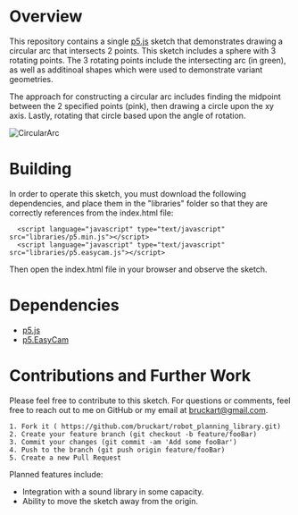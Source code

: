 # Overview

This repository contains a single [p5.js](https://p5js.org/) sketch that demonstrates drawing a circular arc that intersects 2 points. This sketch includes a sphere with 3 rotating points. The 3 rotating points include the intersecting arc (in green), as well as additinoal shapes which were used to demonstrate variant geometries.

The approach for constructing a circular arc includes finding the midpoint between the 2 specified points (pink), then drawing a circle upon the xy axis. Lastly, rotating that circle based upon the angle of rotation.


![CircularArc](/assets/screencapture.gif)



# Building
In order to operate this sketch, you must download the following dependencies, and place them in the "libraries" folder so that they are correctly references from the index.html file:
```
  <script language="javascript" type="text/javascript" src="libraries/p5.min.js"></script>
  <script language="javascript" type="text/javascript" src="libraries/p5.easycam.js"></script>
```


Then open the index.html file in your browser and observe the sketch.

# Dependencies
* [p5.js](https://github.com/processing/p5.js/)
* [p5.EasyCam](https://diwi.github.io/p5.EasyCam/)


# Contributions and Further Work
Please feel free to contribute to this sketch. 
For questions or comments, feel free to reach out to me on GitHub or my email at bruckart@gmail.com.

    1. Fork it ( https://github.com/bruckart/robot_planning_library.git)
    2. Create your feature branch (git checkout -b feature/fooBar)
    3. Commit your changes (git commit -am 'Add some fooBar')
    4. Push to the branch (git push origin feature/fooBar)
    5. Create a new Pull Request

Planned features include:
* Integration with a sound library in some capacity.
* Ability to move the sketch away from the origin.
